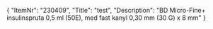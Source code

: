 {
  "ItemNr": "230409",
  "Title": "test",
  "Description": "BD Micro-Fine+ insulinspruta 0,5 ml (50E), med fast kanyl 0,30 mm (30 G) x 8 mm"
}